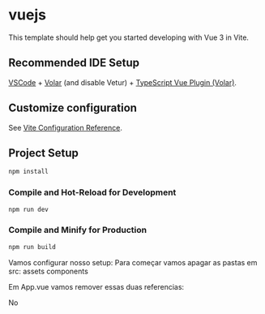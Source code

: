 # vuejs

This template should help get you started developing with Vue 3 in Vite.

## Recommended IDE Setup

[VSCode](https://code.visualstudio.com/) + [Volar](https://marketplace.visualstudio.com/items?itemName=Vue.volar) (and disable Vetur) + [TypeScript Vue Plugin (Volar)](https://marketplace.visualstudio.com/items?itemName=Vue.vscode-typescript-vue-plugin).

## Customize configuration

See [Vite Configuration Reference](https://vitejs.dev/config/).

## Project Setup

```sh
npm install
```

### Compile and Hot-Reload for Development

```sh
npm run dev
```

### Compile and Minify for Production

```sh
npm run build

```
Vamos configurar nosso setup:
Para começar vamos apagar as pastas em src:
    assets
    components

Em App.vue vamos remover essas duas referencias:

No <script> exclui:

    import HelloWorld from './components/HelloWorld.vue'
    import TheWelcome from './components/TheWelcome.vue'

No <template> exclui tudo e cria um h1 com Hello Word.

Em <style> só deixamos as tags.

Em main.js vamos remover essas referencias:

De Css:








